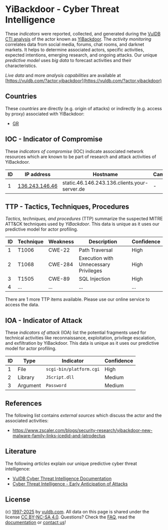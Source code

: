 # YiBackdoor - Cyber Threat Intelligence

These _indicators_ were reported, collected, and generated during the [VulDB CTI analysis](https://vuldb.com/?kb.cti) of the actor known as [YiBackdoor](https://vuldb.com/?actor.yibackdoor). The _activity monitoring_ correlates data from social media, forums, chat rooms, and darknet markets. It helps to determine associated actors, specific activities, expected intentions, emerging research, and ongoing attacks. Our unique _predictive model_ uses _big data_ to forecast activities and their characteristics.

_Live data_ and more _analysis capabilities_ are available at [https://vuldb.com/?actor.yibackdoor](https://vuldb.com/?actor.yibackdoor)

## Countries

These _countries_ are directly (e.g. origin of attacks) or indirectly (e.g. access by proxy) associated with YiBackdoor:

* [GR](https://vuldb.com/?country.gr)

## IOC - Indicator of Compromise

These _indicators of compromise_ (IOC) indicate associated network resources which are known to be part of research and attack activities of YiBackdoor.

ID | IP address | Hostname | Campaign | Confidence
-- | ---------- | -------- | -------- | ----------
1 | [136.243.146.46](https://vuldb.com/?ip.136.243.146.46) | static.46.146.243.136.clients.your-server.de | - | High

## TTP - Tactics, Techniques, Procedures

_Tactics, techniques, and procedures_ (TTP) summarize the suspected MITRE ATT&CK techniques used by _YiBackdoor_. This data is unique as it uses our predictive model for actor profiling.

ID | Technique | Weakness | Description | Confidence
-- | --------- | -------- | ----------- | ----------
1 | T1006 | CWE-22 | Path Traversal | High
2 | T1068 | CWE-284 | Execution with Unnecessary Privileges | High
3 | T1505 | CWE-89 | SQL Injection | High
4 | ... | ... | ... | ...

There are 1 more TTP items available. Please use our online service to access the data.

## IOA - Indicator of Attack

These _indicators of attack_ (IOA) list the potential fragments used for technical activities like reconnaissance, exploitation, privilege escalation, and exfiltration by YiBackdoor. This data is unique as it uses our predictive model for actor profiling.

ID | Type | Indicator | Confidence
-- | ---- | --------- | ----------
1 | File | `scgi-bin/platform.cgi` | High
2 | Library | `JScript.dll` | Medium
3 | Argument | `Password` | Medium

## References

The following list contains _external sources_ which discuss the actor and the associated activities:

* https://www.zscaler.com/blogs/security-research/yibackdoor-new-malware-family-links-icedid-and-latrodectus

## Literature

The following _articles_ explain our unique predictive cyber threat intelligence:

* [VulDB Cyber Threat Intelligence Documentation](https://vuldb.com/?kb.cti)
* [Cyber Threat Intelligence - Early Anticipation of Attacks](https://www.scip.ch/en/?labs.20201022)

## License

(c) [1997-2025](https://vuldb.com/?kb.changelog) by [vuldb.com](https://vuldb.com/?kb.about). All data on this page is shared under the license [CC BY-NC-SA 4.0](https://creativecommons.org/licenses/by-nc-sa/4.0/). Questions? Check the [FAQ](https://vuldb.com/?kb.faq), read the [documentation](https://vuldb.com/?kb) or [contact us](https://vuldb.com/?contact)!

